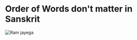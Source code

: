 # Order of Words don't matter in Sanskrit

![Ram jayega](library/attachments/2022-11-01-12-07-00.png)
